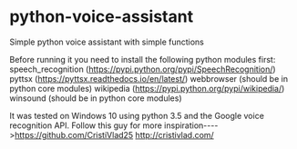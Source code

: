 # python-voice-assistant
Simple python voice assistant with simple functions

Before running it you need to install the following python modules first:
speech_recognition (https://pypi.python.org/pypi/SpeechRecognition/)
pyttsx (https://pyttsx.readthedocs.io/en/latest/)
webbrowser (should be in python core modules)
wikipedia (https://pypi.python.org/pypi/wikipedia/)
winsound  (should be in python core modules)

It was tested on Windows 10 using python 3.5 and the Google voice recognition API. 
Follow this guy for more inspiration---->https://github.com/CristiVlad25 http://cristivlad.com/
